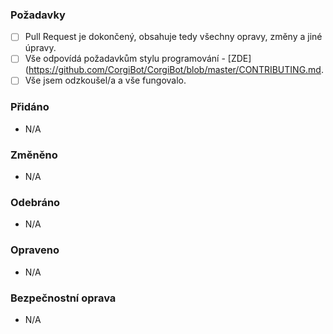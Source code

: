 ### Požadavky
- [ ] Pull Request je dokončený, obsahuje tedy všechny opravy, změny a jiné úpravy.
- [ ] Vše odpovídá požadavkům stylu programování - [ZDE](https://github.com/CorgiBot/CorgiBot/blob/master/CONTRIBUTING.md.
- [ ] Vše jsem odzkoušel/a a vše fungovalo.

### Přidáno
- N/A

### Změněno
- N/A

### Odebráno
- N/A

### Opraveno
- N/A

### Bezpečnostní oprava
- N/A
